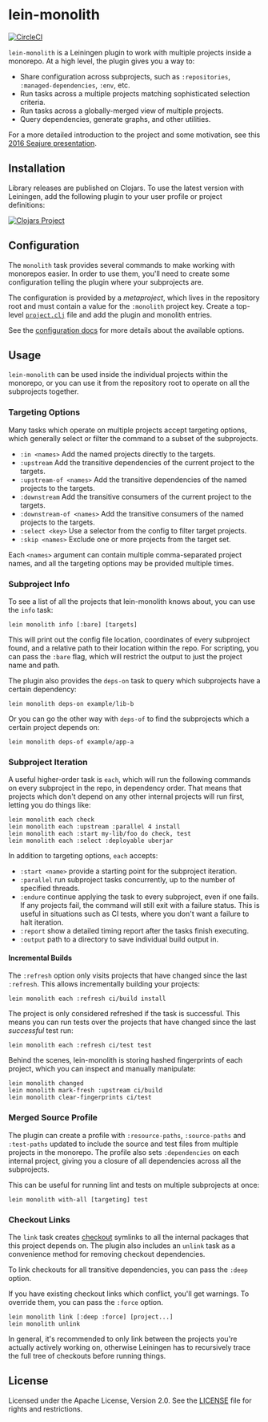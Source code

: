 lein-monolith
=============

[![CircleCI](https://circleci.com/gh/amperity/lein-monolith.svg?style=svg&circle-token=e57a92e79aa9113f1950498cbeeb0880c3f587d3)](https://circleci.com/gh/amperity/lein-monolith/tree/master)

`lein-monolith` is a Leiningen plugin to work with multiple projects inside a
monorepo. At a high level, the plugin gives you a way to:
- Share configuration across subprojects, such as `:repositories`,
  `:managed-dependencies`, `:env`, etc.
- Run tasks across a multiple projects matching sophisticated selection
  criteria.
- Run tasks across a globally-merged view of multiple projects.
- Query dependencies, generate graphs, and other utilities.

For a more detailed introduction to the project and some motivation, see this
[2016 Seajure presentation](https://docs.google.com/presentation/d/1jqYG2N2YalWdVG4oDqs1mua4hOyxVD_nejANrg6h8to/present).

## Installation

Library releases are published on Clojars. To use the latest version with
Leiningen, add the following plugin to your user profile or project
definitions:

[![Clojars Project](http://clojars.org/lein-monolith/lein-monolith/latest-version.svg)](http://clojars.org/lein-monolith/lein-monolith)

## Configuration

The `monolith` task provides several commands to make working with monorepos
easier. In order to use them, you'll need to create some configuration telling
the plugin where your subprojects are.

The configuration is provided by a _metaproject_, which lives in the repository
root and must contain a value for the `:monolith` project key. Create a
top-level [`project.clj`](example/project.clj) file and add the plugin and
monolith entries.

See the [configuration docs](doc/config.md) for more details about the available
options.

## Usage

`lein-monolith` can be used inside the individual projects within the monorepo,
or you can use it from the repository root to operate on all the subprojects
together.

### Targeting Options

Many tasks which operate on multiple projects accept targeting options, which
generally select or filter the command to a subset of the subprojects.

- `:in <names>`             Add the named projects directly to the targets.
- `:upstream`               Add the transitive dependencies of the current project to the targets.
- `:upstream-of <names>`    Add the transitive dependencies of the named projects to the targets.
- `:downstream`             Add the transitive consumers of the current project to the targets.
- `:downstream-of <names>`  Add the transitive consumers of the named projects to the targets.
- `:select <key>`           Use a selector from the config to filter target projects.
- `:skip <names>`           Exclude one or more projects from the target set.

Each `<names>` argument can contain multiple comma-separated project names, and
all the targeting options may be provided multiple times.

### Subproject Info

To see a list of all the projects that lein-monolith knows about, you can use
the `info` task:

```
lein monolith info [:bare] [targets]
```

This will print out the config file location, coordinates of every subproject
found, and a relative path to their location within the repo. For scripting, you
can pass the `:bare` flag, which will restrict the output to just the project
name and path.

The plugin also provides the `deps-on` task to query which subprojects have a
certain dependency:

```
lein monolith deps-on example/lib-b
```

Or you can go the other way with `deps-of` to find the subprojects which a
certain project depends on:

```
lein monolith deps-of example/app-a
```

### Subproject Iteration

A useful higher-order task is `each`, which will run the following commands on
every subproject in the repo, in dependency order. That means that projects
which don't depend on any other internal projects will run first, letting you do
things like:

```
lein monolith each check
lein monolith each :upstream :parallel 4 install
lein monolith each :start my-lib/foo do check, test
lein monolith each :select :deployable uberjar
```

In addition to targeting options, `each` accepts:

- `:start <name>` provide a starting point for the subproject iteration.
- `:parallel` run subproject tasks concurrently, up to the number of specified
  threads.
- `:endure` continue applying the task to every subproject, even if one fails.
  If any projects fail, the command will still exit with a failure status. This
  is useful in situations such as CI tests, where you don't want a failure to
  halt iteration.
- `:report` show a detailed timing report after the tasks finish executing.
- `:output` path to a directory to save individual build output in.

#### Incremental Builds

The `:refresh` option only visits projects that have changed since the last
`:refresh`. This allows incrementally building your projects:

```
lein monolith each :refresh ci/build install
```

The project is only considered refreshed if the task is successful. This means
you can run tests over the projects that have changed since the last
_successful_ test run:

```
lein monolith each :refresh ci/test test
```

Behind the scenes, lein-monolith is storing hashed fingerprints of each project,
which you can inspect and manually manipulate:

```
lein monolith changed
lein monolith mark-fresh :upstream ci/build
lein monolith clear-fingerprints ci/test
```

### Merged Source Profile

The plugin can create a profile with `:resource-paths`, `:source-paths` and
`:test-paths` updated to include the source and test files from multiple
projects in the monorepo. The profile also sets `:dependencies` on each internal
project, giving you a closure of all dependencies across all the subprojects.

This can be useful for running lint and tests on multiple subprojects at once:

```
lein monolith with-all [targeting] test
```

### Checkout Links

The `link` task creates
[checkout](https://github.com/technomancy/leiningen/blob/stable/doc/TUTORIAL.md#checkout-dependencies)
symlinks to all the internal packages that this project depends on. The plugin
also includes an `unlink` task as a convenience method for removing checkout
dependencies.

To link checkouts for all transitive dependencies, you can pass the `:deep` option.

If you have existing checkout links which conflict, you'll get warnings. To
override them, you can pass the `:force` option.

```
lein monolith link [:deep :force] [project...]
lein monolith unlink
```

In general, it's recommended to only link between the projects you're actually
actively working on, otherwise Leiningen has to recursively trace the full tree
of checkouts before running things.

## License

Licensed under the Apache License, Version 2.0. See the [LICENSE](LICENSE) file
for rights and restrictions.
